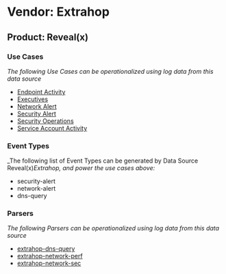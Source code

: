 Vendor: Extrahop
================
Product: Reveal(x)
------------------

### Use Cases

_The following Use Cases can be operationalized using log data from this data source_

* [Endpoint Activity](../UseCases/usecase_endpoint_activity.md)
* [Executives](../UseCases/usecase_executives.md)
* [Network Alert](../UseCases/usecase_network_alert.md)
* [Security Alert](../UseCases/usecase_security_alert.md)
* [Security Operations](../UseCases/usecase_security_operations.md)
* [Service Account Activity](../UseCases/usecase_service_account_activity.md)


### Event Types

_The following list of Event Types can be generated by Data Source Reveal(x)_Extrahop, and power the use cases above:_

- security-alert
- network-alert
- dns-query


### Parsers

_The following Parsers can be operationalized using log data from this data source_

* [extrahop-dns-query](../Parsers/parserContent_extrahop-dns-query.md)
* [extrahop-network-perf](../Parsers/parserContent_extrahop-network-perf.md)
* [extrahop-network-sec](../Parsers/parserContent_extrahop-network-sec.md)
